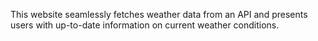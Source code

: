 This website seamlessly fetches weather data from an API and presents users with up-to-date information on current weather conditions.
